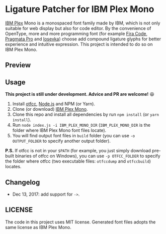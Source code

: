 # Ligature Patcher for IBM Plex Mono

[IBM Plex](https://github.com/IBM/type) Mono is a monospaced font family made by IBM, which is not only suitable for web display but also for code editor. By the convenience of OpenType, more and more programming font (for example [Fira Code](https://github.com/tonsky/FiraCode), [Pragmata Pro](https://www.fsd.it/shop/fonts/pragmatapro/) and [Iosevka](https://be5invis.github.io/Iosevka/)) choose add compound ligature glyphs for better experience and intuitive expression. This project is intended to do so on IBM Plex Mono.

## Preview

## Usage

**This project is still under development. Advice and PR are welcome!** :laughing:

1. Install [otfcc](https://github.com/caryll/otfcc), [Node.js](https://nodejs.org/en/) and NPM (or Yarn).
2. Clone (or download) [IBM Plex Mono](https://github.com/IBM/type).
3. Clone this repo and install all dependencies by run `npm install` (or `yarn install`).
4. Run `node index.js -i IBM_PLEX_MONO_DIR` (`IBM_PLEX_MONO_DIR` is the folder where IBM Plex Mono font files locate).
5. You will find output font files in `build` folder (you can use `-o OUTPUT_FOLDER` to specify another output folder).

**P.S.** If otfcc is not in your `$PATH` (for example, you just simply download pre-built binaries of otfcc on Windows), you can use `-p OTFCC_FOLDER` to specify the folder where otfcc (two executable files: `otfccdump` and `otfccbuild`) locates.

## Changelog

* Dec 13, 2017: add support for `->`.

## LICENSE

The code in this project uses MIT license. Generated font files adopts the same license as IBM Plex Mono.



